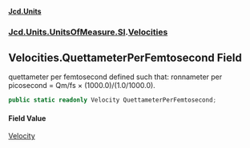 #### [Jcd.Units](index.md 'index')
### [Jcd.Units.UnitsOfMeasure.SI](Jcd.Units.UnitsOfMeasure.SI.md 'Jcd.Units.UnitsOfMeasure.SI').[Velocities](Velocities.md 'Jcd.Units.UnitsOfMeasure.SI.Velocities')

## Velocities.QuettameterPerFemtosecond Field

quettameter per femtosecond defined such that: ronnameter per picosecond = Qm/fs × (1000.0)/(1.0/1000.0).

```csharp
public static readonly Velocity QuettameterPerFemtosecond;
```

#### Field Value
[Velocity](Velocity.md 'Jcd.Units.UnitTypes.Velocity')